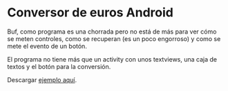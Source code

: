 <h1>
	Conversor de euros Android</h1>
<p>
	Buf, como programa es una chorrada pero no est&aacute; de m&aacute;s para ver c&oacute;mo se meten controles, como se recuperan (es un poco engorroso) y como se mete el evento de un bot&oacute;n.</p>
<p>
	El programa no tiene m&aacute;s que un activity con unos textviews, una caja de textos y el bot&oacute;n para la conversi&oacute;n.</p>
<p>
	Descargar <a href="http://www.pello.info/filez/android/02.Conversor.tar.gz">ejemplo aqu&iacute;</a>.</p>
<p>
	&nbsp;</p>
